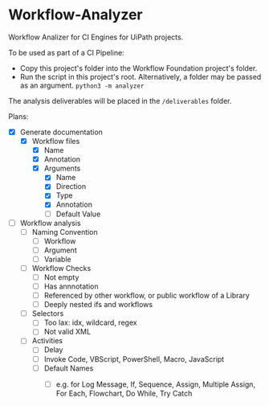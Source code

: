 #   Workflow-Analyzer

Workflow Analizer for CI Engines for UiPath projects.

To be used as part of a CI Pipeline:
-   Copy this project's folder into the Workflow Foundation project's folder.
-   Run the script in this project's root. Alternatively, a folder may be passed as an argument. `python3 -m analyzer`

The analysis deliverables will be placed in the `/deliverables` folder.

Plans:
-   [x] Generate documentation
    -   [x] Workflow files
        -   [x] Name
        -   [x] Annotation
        -   [x] Arguments
            -   [x] Name
            -   [x] Direction
            -   [x] Type
            -   [x] Annotation
            -   [ ] Default Value
-   [ ] Workflow analysis
    -   [ ] Naming Convention
        -   [ ] Workflow
        -   [ ] Argument
        -   [ ] Variable
    -   [ ] Workflow Checks
        -   [ ] Not empty
        -   [ ] Has annnotation
        -   [ ] Referenced by other workflow, or public workflow of a Library
        -   [ ] Deeply nested ifs and workflows
    -   [ ] Selectors
        -   [ ] Too lax: idx, wildcard, regex
        -   [ ] Not valid XML
    -   [ ] Activities
        -   [ ] Delay
        -   [ ] Invoke Code, VBScript, PowerShell, Macro, JavaScript
        -   [ ] Default Names
            -   [ ] e.g. for Log Message, If, Sequence, Assign, Multiple Assign, For Each, Flowchart, Do While, Try Catch

